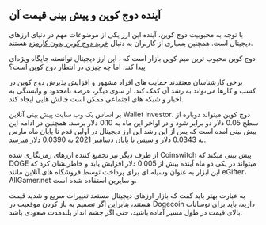 

## آینده دوج کوین و پیش‌ بینی‌ قیمت آن

با توجه به محبوبیت دوج کوین، آینده این ارز یکی از موضوعات مهم در دنیای ارزهای دیجیتال است. همچنین بسیاری از کاربران به دنبال [خرید دوج کوین بدون کارمزد](https://ok-ex.io/buy-and-sell/DOGE/) هستند.

دوج کوین محبوب ترین میم کوین بازار است که ، این ارز دیجیتال توانسته جایگاه ویژه‌ای پیدا کند. اما چه چیزی در انتظار دوج کوین است؟

برخی کارشناسان معتقدند حمایت‌ های افراد مشهور و افزایش پذیرش دوج کوین در کسب‌ و کارها می‌تواند به رشد آن کمک کند. از سوی دیگر، عرضه نامحدود و وابستگی به اخبار و شبکه‌ های اجتماعی ممکن است چالش‌ هایی ایجاد کند.

بر اساس یک وب سایت پیش بینی آنلاین Wallet Investor، دوج کوین میتواند دوباره از سطح 0.05 دلار دو برابر شود و در اواخر این ماه به 0.10 دلار برسد. همچنین در ادامه این پیش بینی آمده است که پس از این رشد این ارز دیجیتال در اولین قدم تا پایان ماه مارس به 0.0343 دلار و سپس تا پایان دسامبر 2021 به 0.0390 دلار میرسد.

از طرف دیگر نیز تجمیع کننده ارزهای رمزنگاری شده Coinswitch پیش بینی میکند که DOGE میتواند در یکی دو ماه آینده بیش از 0.005 دلار افزایش یابد و خاطرنشان کرد که این ابزار به عنوان وسیله ای برای پرداخت توسط فروشگاه های آنلاین مانند eGifter، AllGamer.net و سایرین استفاده شده است.

به عبارت بهتر باید گفت که بازار ارزهای دیجیتال مستعد تغییرات سریع و شدید قیمت هستند، بنابراین اگر تصمیم به باز کردن موقعیت در Dogecoin دارید، باید برای نوسانات بالای قیمت در طول مسیر آماده باشید، حتی اگر چشم انداز بلندمدت صعودی باشد.
